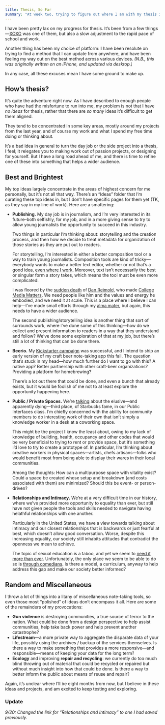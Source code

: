 ```yaml
---
title: Thesis, So Far
summary: "At week two, trying to figure out where I am with my thesis ideas."
---
```


I have been pretty lax on my progress for thesis. It’s been from a few things—[XOXO][] was one of them, but also a slow adjustment to the rapid pace of school and work.

[XOXO]: https://2015.xoxofest.com/

Another thing has been my choice of platform: I have been resolute on trying to find a method that I can update from anywhere, and have been feeling my way out on the best method across various devices. *(N.B., this was originally written on an iPhone, and updated via desktop.)*

In any case, all these excuses mean I have some ground to make up.

## How’s thesis?

It’s quite the adventure right now. As I have described to enough people who have had the misfortune to run into me, my problem is not that I have *no ideas* for thesis, rather that there are *so many* ideas it’s difficult to get them aligned.

They tend to be concentrated in some key areas, mostly around my projects from the last year, and of course my work and what I spend my free time doing or thinking about.

It’s a bad idea in general to turn the day job or the side project into a thesis, I feel; it relegates you to making work out of passion projects, or designing for yourself. But I have a long road ahead of me, and there is time to refine one of these into something that helps a wider audience.

## Best and Brightest

My top ideas largely concentrate in the areas of highest concern for me personally, but it’s not all that way. There’s an “Ideas” folder that I’m curating these top ideas in, but I don’t have specific pages for them yet (TK, as they say in my line of work). Here are a smattering:

* **Publishing.** My day job is in journalism, and I’m very interested in its future–both selfishly, for my job, and in a more giving sense to try to allow young journalists the opportunity to succeed in this industry.

  Two things in particular I’m thinking about: storytelling and the creation process, and then how we decide to treat metadata for organization of those stories as they are put out to readers.

  For storytelling, I’m interested in either a better composition tool or a way to train young journalists. Composition tools are kind of tricky—everybody wants to make a better text editor, whether or not that’s a good idea, [even where I work][nyt-rnd-editor]. Moreover, text isn’t necessarily the best or singular form a story takes, which means the tool must be even more complicated.

  I was floored by the [sudden death][reimold] of [Dan Reimold][@collegemedia], who made [College Media Matters][]. We need people like him and the values and energy he embodied, and we need it at scale. This is a place where I believe I can help—I’ve made small efforts through my [alma mater][the-ithacan], but again, this needs to have a wider audience.

  The second publishing/storytelling idea is another thing that sort of surrounds work, where I’ve done some of this thinking—how do we collect and present information to readers in a way that they understand and follow? We’ve done some exploration of that at my job, but there’s still a lot of thinking that can be done there.

[nyt-rnd-editor]: http://nytlabs.com/projects/editor.html
[reimold]: https://substance.media/goodbye-dan-875df0f24e20
[@collegemedia]: https://twitter.com/collegemedia
[College Media Matters]: http://www.collegemediamatters.com/
[the-ithacan]: http://theithacan.org/


* **Beerio.** My [Kickstarter campaign][beerio] was successful, and I intend to ship an early version of my craft beer note-taking app this fall. The question that’s stuck in my head—how much further do I want to go with this? A native app? Better partnership with other craft-beer organizations? Providing a platform for homebrewing?

  There’s a lot out there that could be done, and even a bunch that already exists, but it would be foolish of me not to at least explore the opportunity happening here.

[beerio]: https://www.kickstarter.com/projects/nicbarajas/beerio-your-personal-craft-beer-journal-app

* **Public / Private Spaces.** We’re [talking][pi-my-post] about the elusive—and apparently dying—third place, of Starbucks fame, in our Public Interfaces class. I’m chiefly concerned with the ability for community members to do interesting work of their own that isn’t simply a knowledge worker in a desk at a coworking space.

  This might be the project I know the least about, owing to my lack of knowledge of building, health, occupancy and other codes that would be very beneficial to trying to rent or provide space, but it’s something I’d love to try to create a prototype of. In particular, I’m thinking about creative workers in physical spaces—artists, chefs artisans—folks who would benefit most from being able to display their wares in their local communities.

  Among the thoughts: How can a multipurpose space with vitality exist? Could a space be created whose setup and breakdown (and costs associated with them) are minimized? Should this be event- or person-driven?

[pi-my-post]: http://www.just4letters.com/pi/?p=805

* **Relationships and Intimacy.** We’re at a very difficult time in our history, where we’ve provided more opportunity to equality than ever, but still have not given people the tools and skills needed to navigate having helathful relationships with one another.

  Particularly in the United States, we have a view towards talking about intimacy and our closest relationships that is backwards or just fearful at best, which doesn’t allow good conversation. Worse, despite this increasing equality, our society still inhabits attitudes that contradict the openness we mean to achieve.

  The topic of sexual education is a taboo, and yet we seem to [need it more than ever][npr-edu]. Unfortunately, the only place we seem to be able to do so is [through comedians][oliver-psa]. Is there a model, a curriculum, anyway to help address this gap and make our society better informed?

[npr-edu]: http://www.npr.org/sections/health-shots/2015/05/17/407063066/sex-ed-works-better-when-it-addresses-power-in-relationships
[oliver-psa]: http://mic.com/articles/123634/john-oliver-laverne-cox-and-nick-offerman-just-gave-us-the-sex-ed-psa-america-needs

## Random and Miscellaneous

I throw a lot of things into a litany of miscellaneous note-taking tools, so even those most “polished” of ideas don’t encompass it all. Here are some of the remainders of my provocations:

* **Gun violence** is destroying communities, a true source of terror to the nation. What could be done from a design perspective to help assist communities, help take back power and help prevent another catastrophe?
* **Lifestream**—a more private way to aggregate the disparate data of your life, possibly using the archives / backup of the services themselves. Is there a way to make something that provides a more responsive—and responsible—means of keeping your data for the long term?
* **Ecology** and improving **repair and recycling**: we currently do too much blind throwing out of material that could be recycled or repaired but without much insight into how that could be done. Is there a way to better inform the public about means of reuse and repair?

Again, it’s unclear where I’ll be eight months from now, but I believe in these ideas and projects, and am excited to keep testing and exploring.

### Update

*9/20: Changed the link for “Relationships and Intimacy” to one I had saved previously.*